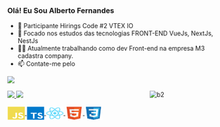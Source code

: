 ### Olá! Eu Sou Alberto Fernandes

- 🔭 Participante Hirings Code #2 VTEX IO
- 🚀 Focado nos estudos das tecnologias FRONT-END VueJs, NextJs, NestJs
- 👨‍💻 Atualmente trabalhando como dev Front-end na empresa M3 cadastra company.
- 📫 Contate-me pelo 

<a href="https://www.linkedin.com/in/albertohfernandes/" target="_blank"><img src="https://img.shields.io/badge/-LinkedIn-%230077B5?style=for-the-badge&logo=linkedin&logoColor=white" target="_blank"></a>

<div>
  <a href="https://github.com/albertohf">
  <img height="180em" src="https://github-readme-stats.vercel.app/api?username=albertohf&show_icons=true&theme=dark&include_all_commits=true&count_private=true"/>
  <img height="180em" src="https://github-readme-stats.vercel.app/api/top-langs/?username=albertohf&layout=compact&langs_count=7&theme=dark"/>
  <img align="right" alt="b2" height="160" width="180" src="https://i.picasion.com/pic91/70b48e9ce3af8a9fe81b7b930c143aaa.gif">
</div>
</div>
  
<div style="display: inline_block"><br>
  <img align="center" height="30" width="40" src="https://raw.githubusercontent.com/devicons/devicon/master/icons/javascript/javascript-plain.svg">
  <img align="center" height="30" width="40" src="https://raw.githubusercontent.com/devicons/devicon/master/icons/typescript/typescript-plain.svg">
  <img align="center" height="30" width="40" src="https://raw.githubusercontent.com/devicons/devicon/master/icons/react/react-original.svg">
  <img align="center" height="30" width="40" src="https://raw.githubusercontent.com/devicons/devicon/master/icons/html5/html5-original.svg">
  <img align="center" height="30" width="40" src="https://raw.githubusercontent.com/devicons/devicon/master/icons/css3/css3-original.svg">
 

